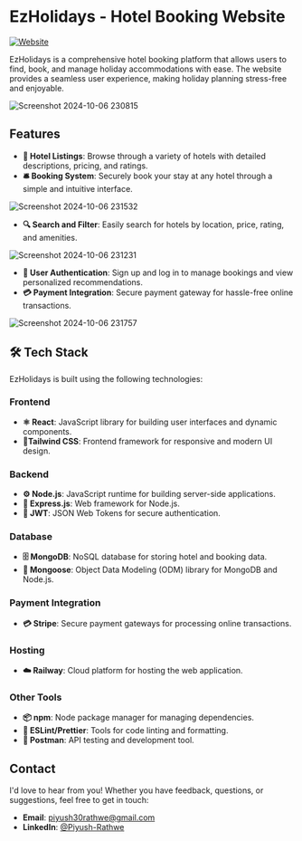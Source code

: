 # EzHolidays - Hotel Booking Website

[![Website](https://img.shields.io/badge/website-online-brightgreen)](https://ezholidays.up.railway.app/)

EzHolidays is a comprehensive hotel booking platform that allows users to find, book, and manage holiday accommodations with ease. The website provides a seamless user experience, making holiday planning stress-free and enjoyable.

![Screenshot 2024-10-06 230815](https://github.com/user-attachments/assets/0bc90ef8-0ab3-4a38-aad4-d5475097a20f)

## Features

- **🏨 Hotel Listings**: Browse through a variety of hotels with detailed descriptions, pricing, and ratings.
- **🛎️ Booking System**: Securely book your stay at any hotel through a simple and intuitive interface.

![Screenshot 2024-10-06 231532](https://github.com/user-attachments/assets/e945dda6-5a5d-4500-b1d9-4522ba5321c3)


- **🔍 Search and Filter**: Easily search for hotels by location, price, rating, and amenities.

![Screenshot 2024-10-06 231231](https://github.com/user-attachments/assets/be547ae2-4697-49e7-b1a5-1b54b7bf35bb)


- **🔐 User Authentication**: Sign up and log in to manage bookings and view personalized recommendations.
- **💳 Payment Integration**: Secure payment gateway for hassle-free online transactions.

![Screenshot 2024-10-06 231757](https://github.com/user-attachments/assets/075efd9f-10c6-4fdf-99e5-3b88e8ec5aa0)

## 🛠️ Tech Stack

EzHolidays is built using the following technologies:

### Frontend
- **⚛️ React**: JavaScript library for building user interfaces and dynamic components.
- **🎨Tailwind CSS**: Frontend framework for responsive and modern UI design.

### Backend
- **⚙️ Node.js**: JavaScript runtime for building server-side applications.
- **🚀 Express.js**: Web framework for Node.js.
- **🔐 JWT**: JSON Web Tokens for secure authentication.

### Database
- **🗄️ MongoDB**: NoSQL database for storing hotel and booking data.
- **🔄 Mongoose**: Object Data Modeling (ODM) library for MongoDB and Node.js.


### Payment Integration
- **💳 Stripe**: Secure payment gateways for processing online transactions.

### Hosting
- **☁️ Railway**: Cloud platform for hosting the web application.

### Other Tools
- **📦 npm**: Node package manager for managing dependencies.
- **🔧 ESLint/Prettier**: Tools for code linting and formatting.
- **📝 Postman**: API testing and development tool.



## Contact

I'd love to hear from you! Whether you have feedback, questions, or suggestions, feel free to get in touch:

- **Email**: [piyush30rathwe@gmail.com](piyush30rathwe@gmail.com)
- **LinkedIn**: [@Piyush-Rathwe](https://www.linkedin.com/in/piyush-rathwe-11628b216/)
